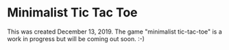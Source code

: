 # Minimalist Tic Tac Toe

This was created December 13, 2019. 
The game "minimalist tic-tac-toe" is a work in progress but will be coming out soon. :-)

